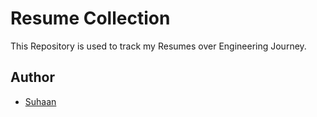 
# Resume Collection

This Repository is used to track my Resumes over Engineering Journey.


## Author

- [Suhaan](https://www.linkedin.com/in/suhaan-bhandary)

